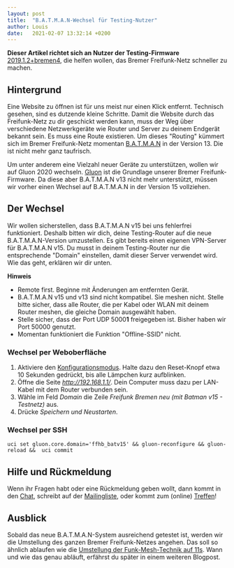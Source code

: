```yaml
---
layout: post
title:  "B.A.T.M.A.N-Wechsel für Testing-Nutzer"
author: Louis
date:   2021-02-07 13:32:14 +0200
---
```


__Dieser Artikel richtet sich an Nutzer der Testing-Firmware__ [2019.1.2+bremen4](https://wiki.bremen.freifunk.net/Firmware/Changelog#2019-1-2-bremen4), die helfen wollen, das Bremer Freifunk-Netz schneller zu machen.

## Hintergrund
Eine Website zu öffnen ist für uns meist nur einen Klick entfernt. Technisch gesehen, sind es dutzende kleine Schritte. Damit die Website durch das Freifunk-Netz zu dir geschickt werden kann, muss der Weg über verschiedene Netzwerkgeräte wie Router und Server zu deinem Endgerät bekannt sein. Es muss eine Route existieren. Um dieses "Routing" kümmert sich im Bremer Freifunk-Netz momentan [B.A.T.M.A.N](https://www.open-mesh.org/projects/open-mesh/wiki) in der Version 13. Die ist nicht mehr ganz taufrisch.

Um unter anderem eine Vielzahl neuer Geräte zu unterstützen, wollen wir auf Gluon 2020 wechseln. [Gluon](https://wiki.freifunk.net/Gluon) ist die Grundlage unserer Bremer Freifunk-Firmware.
Da diese aber B.A.T.M.A.N v13 nicht mehr unterstützt, müssen wir vorher einen Wechsel auf B.A.T.M.A.N in der Version 15 vollziehen.

## Der Wechsel
Wir wollen sicherstellen, dass B.A.T.M.A.N v15 bei uns fehlerfrei funktioniert. Deshalb bitten wir dich, deine Testing-Router auf die neue B.A.T.M.A.N-Version umzustellen.
Es gibt bereits einen eigenen VPN-Server für B.A.T.M.A.N v15. Du musst in deinem Testing-Router nur die entsprechende "Domain" einstellen, damit dieser Server verwendet wird.
Wie das geht, erklären wir dir unten.

__Hinweis__
- Remote first.
Beginne mit Änderungen am entfernten Gerät.
- B.A.T.M.A.N v15 und v13 sind nicht kompatibel. Sie meshen nicht. Stelle bitte sicher, dass alle Router, die per Kabel oder WLAN mit deinem Router meshen, die gleiche Domain ausgewählt haben.
- Stelle sicher, dass der Port UDP 5000**1** freigegeben ist. Bisher haben wir Port 50000 genutzt.
- Momentan funktioniert die Funktion "Offline-SSID" nicht.

### Wechsel per Weboberfläche

1. Aktiviere den [Konfigurationsmodus](https://bremen.freifunk.net/anleitungen.html#konfigurationsmodus). Halte dazu den Reset-Knopf etwa 10 Sekunden gedrückt, bis alle Lämpchen kurz aufblinken.
2. Öffne die Seite _http://192.168.1.1/_. Dein Computer muss dazu per LAN-Kabel mit dem Router verbunden sein.
3. Wähle im Feld _Domain_ die Zeile _Freifunk Bremen neu (mit Batman v15 - Testnetz)_ aus.
4. Drücke _Speichern und Neustarten_.

### Wechsel per SSH
    uci set gluon.core.domain='ffhb_batv15' && gluon-reconfigure && gluon-reload &&  uci commit

## Hilfe und Rückmeldung
Wenn ihr Fragen habt oder eine Rückmeldung geben wollt, dann kommt in den [Chat](https://webirc.hackint.org/#ircs://irc.hackint.org/#ffhb?nick=Gast_?),
schreibt auf der [Mailingliste](https://lists.bremen.freifunk.net/mailman/listinfo/ff-bremen/),
oder kommt zum (online) [Treffen](/kontakt.html#treffen)!

## Ausblick
Sobald das neue B.A.T.M.A.N-System ausreichend getestet ist, werden wir die Umstellung des ganzen Bremer Freifunk-Netzes angehen. Das soll so ähnlich ablaufen wie die [Umstellung der Funk-Mesh-Technik auf 11s](https://bremen.freifunk.net/blog/2020/01/23/wechsel-von-ibss-zu-11s.html). Wann und wie das genau abläuft, erfährst du später in einem weiteren Blogpost.
